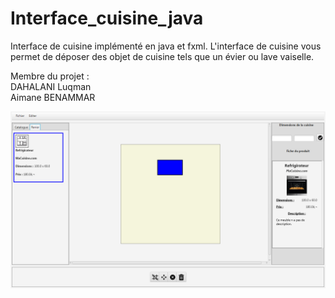 # Interface_cuisine_java

Interface de cuisine implémenté en java et fxml. L'interface de cuisine vous permet de déposer des objet de cuisine tels que un évier ou lave vaiselle.

Membre du projet : <br>
DAHALANI Luqman <br>
Aimane BENAMMAR

<img src="https://github.com/ragnvr/Interface_cuisine_java/blob/main/cuisine.png">
